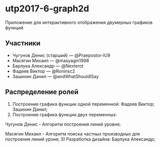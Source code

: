 # utp2017-6-graph2d
Приложение для интерактивного отображения двумерных графиков функций

## Участники
* Чугунов Денис (старший) — @Praepostor-IU9
* Масягин Михаил — @masyagin1998
* Барлука Александр — @Nexterot
* Фадеев Виктор — @Roninsc2
* Зашихин Данил — @andWhatShouldISay

## Распределение ролей
1) Построение графика функции одной переменной:
  Фадеев Виктор;
  Зашихин Данил;
2) Построение графика функции двух переменных:

  Чугунов Денис - Алгоритм построения линий уровня;
  
  Масягин Михаил - Алгоритм поиска частных производных для построения линий уроня;
3) Разработка дизайна:
  Барлука Александр;
